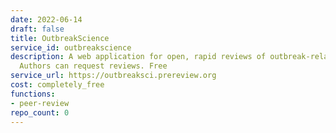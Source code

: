 ```yaml
---
date: 2022-06-14
draft: false
title: OutbreakScience
service_id: outbreakscience
description: A web application for open, rapid reviews of outbreak-related preprints.
  Authors can request reviews. Free
service_url: https://outbreaksci.prereview.org
cost: completely_free
functions:
- peer-review
repo_count: 0
---
```




